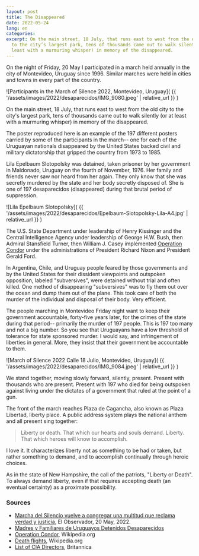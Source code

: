 ```yaml
---
layout: post
title: The Disappeared
date: 2022-05-24
lang: en
categories:
excerpt: On the main street, 18 July, that runs east to west from the old city
  to the city’s largest park, tens of thousands came out to walk silently (or at
  least with a murmuring whisper) in memory of the disappeared.
---
```


On the night of Friday, 20 May I participated in a march held annually in
the city of Montevideo, Uruguay since 1996. Similar marches were held in cities
and towns in every part of the country.

![Participants in the March of Silence 2022, Montevideo, Uruguay](
  {{ '/assets/images/2022/desaparecidos/IMG_9080.jpeg' | relative_url }}
)

On the main street, 18 July, that runs east to west from the old city to the
city's largest park, tens of thousands came out to walk silently (or at least
with a murmuring whisper) in memory of the disappeared.

The poster reproduced here is an example of the 197 different posters carried
by some of the participants in the march-- one for each of the Uruguayan
nationals disappeared by the United States backed civil and military
dictatorship that gripped the country from 1973 to 1985.

Lila Epelbaum Slotopolsky was detained, taken prisoner by her government in
Maldonado, Uruguay on the fourth of November, 1976.  Her family and friends
never saw nor heard from her again.  They only know that she was secretly
murdered by the state and her body secretly disposed of. She is one of 197
desaparecidos (disappeared) during that brutal period of suppression.

![Lila Epelbaum Slotopolsky]( {{
  '/assets/images/2022/desaparecidos/Epelbaum-Slotopolsky-Lila-A4.jpg' |
  relative_url }}
)

The U.S. State Department under leadership of Henry Kissinger and the
Central Intelligence Agency under leadership of George H.W. Bush, then Admiral
Stansfield Turner, then William J. Casey implemented [Operation Condor][con]
under the administrations of President Richard Nixon and President Gerald Ford.

In Argentina, Chile, and Uruguay people feared by those governments and
by the United States for their dissident viewpoints and outspoken opposition,
labeled "subversives", were detained without trial and often killed. One method
of disappearing "subversives" was to fly them out over the ocean and dump them
out of the plane.  This took care of both the murder of the individual and
disposal of their body. Very efficient.

The people marching in Montevideo Friday night want to keep their government
accountable, forty-five years later, for the crimes of the state during that
period-- primarily the murder of 197 people. This is 197 too many and not a big
number. So you see that Uruguayans have a low threshold of tolerance for state
sponsored murder. I would say, and infringement of liberties in general.  More,
they insist that their government be accountable to them.

![March of Silence 2022 Calle 18 Julio, Montevideo, Uruguay](
  {{ '/assets/images/2022/desaparecidos/IMG_9084.jpeg' | relative_url }}
)

We stand together, moving slowly forward, silently, present. Present with
thousands who are present. Present with 197 who died for being outspoken
against living under the dictates of a government that ruled at the point of a
gun.

The front of the march reaches Plaza de Cagancha, also known as
Plaza Libertad, liberty place. A public address system plays the national
anthem and all present sing together:

> Liberty or death. That which our hearts and souls demand. Liberty. That
> which heroes will know to accomplish.

I love it. It characterizes liberty
not as something to be had or taken, but rather something to demand, and
to accomplish continually through heroic choices.

As in the state of New Hampshire, the call of the patriots, "Liberty or Death".
To always demand liberty, even if that requires accepting death (an eventual
certainty) as a proximate possibility.




### Sources
- [Marcha del Silencio vuelve a congregar una multitud que reclama verdad
  y justicia](
  https://www.elobservador.com.uy/nota/marcha-del-silencio-vuelve-a-congregar-una-multitud-que-reclama-verdad-y-justicia-2022520191038),
  El Observador, 20 May, 2022.
- [Madres y Familiares de Uruguayos Detenidos Desaparecidos](
  https://desaparecidos.org.uy/marcha-del-silencio/)
- [Operation Condor][con], Wikipedia.org
- [Death flights](https://en.wikipedia.org/wiki/Death_flights), Wikipedia.org
- [List of CIA Directors](https://www.britannica.com/topic/list-of-Central-Intelligence-Agency-directors-1787118), Britannica

[con]: https://en.wikipedia.org/wiki/Operation_Condor
